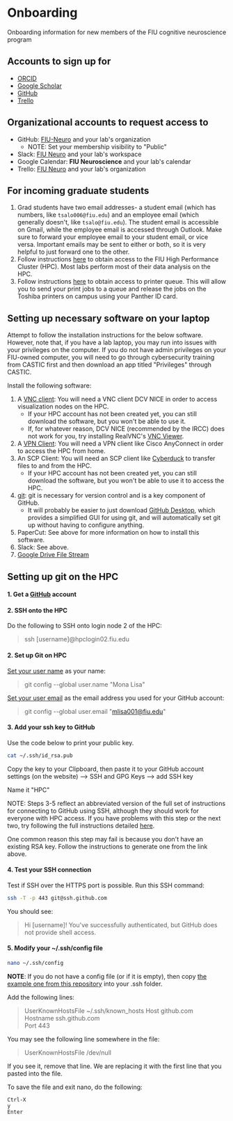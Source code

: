 # Onboarding
Onboarding information for new members of the FIU cognitive neuroscience program

## Accounts to sign up for
- [ORCID](https://orcid.org)
- [Google Scholar](https://scholar.google.com)
- [GitHub](https://github.com)
- [Trello](https://trello.com)

## Organizational accounts to request access to
- GitHub: [FIU-Neuro](https://github.com/FIU-Neuro) and your lab's organization
    - NOTE: Set your membership visibility to "Public"
- Slack: [FIU Neuro](http://fiuneuro.slack.com) and your lab's workspace
- Google Calendar: **FIU Neuroscience** and your lab's calendar
- Trello: [FIU Neuro](https://trello.com/fiuneuro/home) and your lab's organization

## For incoming graduate students
1. Grad students have two email addresses- a student email (which has numbers, like `tsalo006@fiu.edu`) and an employee email (which generally doesn't, like `tsalo@fiu.edu`). The student email is accessible on Gmail, while the employee email is accessed through Outlook. Make sure to forward your employee email to your student email, or vice versa. Important emails may be sent to either or both, so it is very helpful to just forward one to the other.
2. Follow instructions [here](http://ircc.fiu.edu/accounts/) to obtain access to the FIU High Performance Cluster (HPC). Most labs perform most of their data analysis on the HPC.
3. Follow instructions [here](https://castic.fiu.edu/main/app/core/helpguides/Papercut-Mac.pdf) to obtain access to printer queue. This will allow you to send your print jobs to a queue and release the jobs on the Toshiba printers on campus using your Panther ID card.

## Setting up necessary software on your laptop
Attempt to follow the installation instructions for the below software. However, note that, if you have a lab laptop, you may run into issues with your privileges on the computer. If you do not have admin privileges on your FIU-owned computer, you will need to go through cybersecurity training from CASTIC first and then download an app titled "Privileges" through CASTIC.

Install the following software:
1. A [VNC client](http://ircc.fiu.edu/visualization/): You will need a VNC client DCV NICE in order to access visualization nodes on the HPC.
    - If your HPC account has not been created yet, you can still download the software, but you won't be able to use it.
    - If, for whatever reason, DCV NICE (recommended by the IRCC) does not work for you, try installing RealVNC's [VNC Viewer](https://www.realvnc.com/en/connect/download/viewer/).
2. A [VPN Client](https://network.fiu.edu/vpn/): You will need a VPN client like Cisco AnyConnect in order to access the HPC from home.
3. An SCP Client: You will need an SCP client like [Cyberduck](https://cyberduck.io) to transfer files to and from the HPC.
    - If your HPC account has not been created yet, you can still download the software, but you won't be able to use it to access the HPC.
4. [git](https://help.github.com/en/articles/set-up-git): git is necessary for version control and is a key component of GitHub.
    - It will probably be easier to just download [GitHub Desktop](https://desktop.github.com), which provides a simplified GUI for using git, and will automatically set git up without having to configure anything.
5. PaperCut: See above for more information on how to install this software.
6. Slack: See above.
7. [Google Drive File Stream](https://support.google.com/drive/answer/7329379)

## Setting up git on the HPC

#### 1. Get a [GitHub](https://github.com/) account

#### 2. SSH onto the HPC
Do the following to SSH onto login node 2 of the HPC:
> ssh [username]@hpclogin02.fiu.edu

#### 2. Set up Git on HPC
[Set your user name](https://help.github.com/en/articles/setting-your-username-in-git) as your name:
> git config --global user.name "Mona Lisa"

[Set your user email](https://help.github.com/en/articles/setting-your-commit-email-address) as the email address you used for your GitHub account:
> git config --global user.email "mlisa001@fiu.edu"

#### 3. Add your ssh key to GitHub
Use the code below to print your public key.

```bash
cat ~/.ssh/id_rsa.pub
```

Copy the key to your Clipboard, then paste it to your GitHub account settings (on the website) --> SSH and GPG Keys --> add SSH key

Name it "HPC"

NOTE: Steps 3-5 reflect an abbreviated version of the full set of instructions for connecting to GitHub using SSH, although they should work for everyone with HPC access. If you have problems with this step or the next two, try following the full instructions detailed [here](https://help.github.com/en/articles/connecting-to-github-with-ssh).

One common reason this step may fail is because you don't have an existing RSA key. Follow the instructions to generate one from the link above.

#### 4. Test your SSH connection
Test if SSH over the HTTPS port is possible. Run this SSH command:

```bash
ssh -T -p 443 git@ssh.github.com
```

You should see:

> Hi [username]! You've successfully authenticated, but GitHub does not provide shell access.

#### 5. Modify your ~/.ssh/config file

```bash
nano ~/.ssh/config
```

**NOTE**: If you do not have a config file (or if it is empty), then copy [the example one from this repository](https://github.com/FIU-Neuro/Onboarding/blob/master/templates/.ssh/config) into your .ssh folder.

Add the following lines:  
> UserKnownHostsFile ~/.ssh/known_hosts
> Host github.com  
> Hostname ssh.github.com  
> Port 443

You may see the following line somewhere in the file:
> UserKnownHostsFile /dev/null

If you see it, remove that line. We are replacing it with the first line that you pasted into the file.

To save the file and exit nano, do the following:

```
Ctrl-X
y
Enter
```
